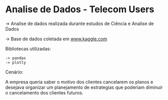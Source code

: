 # Analise de Dados - Telecom Users

-> Analise de dados realizada durante estudos de Ciência e Analise de Dados

-> Base de dados coletada em www.kaggle.com

Bibliotecas utilizadas:

    -> pandas
    -> plotly

Cenário:

  A empresa queria saber o motivo dos clientes cancelarem os planos e desejava
organizar um planejamento de estrategias que poderiam diminuir o cancelamento
dos clientes futuros.
